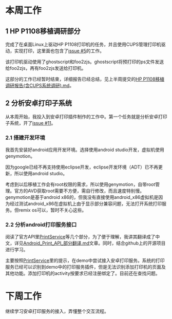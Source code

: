 # 本周工作

## 1 HP P1108移植调研部分

完成了在桌面Linux上驱动HP P1108打印机的任务，并且使用CUPS管理打印机驱动，实现打印，这里面也包含了[issue #5][1]的工作。

该打印机驱动使用了ghostscript和foo2zjs。ghostscript将预打印的ps文件发送给foo2zjs，再有foo2zjs发送给打印机。

这部分的工作已经暂时结束，详细报告已经总结，见上半周提交的[HP P1108移植调研报告(含CUPS系统调研).md][2]。

## 2 分析安卓打印子系统

从本周开始，我投入到安卓打印插件制作的工作中。第一个任务就是分析安卓打印子系统，开了[issue #11][3]。

### 2.1 搭建开发环境

我首先安装好android应用开发环境。选择使用android studio开发，虚拟机使用genymotion。

因为google已经不再支持使用eclipse开发，eclipse开发环境（ADT）已不再更新，所以使用android studio。

考虑到以后移植工作会有root权限的需求，所以使用genymotion，自带root管理。官方的AVD获取root需要不方便，需自行修改，而且速度特别慢。genymotion是基于android x86的，但我没有直接使用android_x86虚拟机是因为经过测试android_x86在虚拟机上由于显示部分兼容问题，无法打开系统打印服务。但remix os可以，暂时不关心这些。

### 2.2 分析android打印服务接口

阅读了官方API里[PrintService][4]等几个部分，为了便于理解，我讲其翻译成了中文，详见[Android_Print_API_部分翻译.md][5]文章。同时，结合github上的开源项目进行学习。

主要按照[PrintService][4]里的提示，在demo中尝试接入安卓打印服务。系统的打印服务已经可以识别到demo中的打印服务插件，但是无法识别添加打印机的页面及其他功能。添加打印机的activity按要求已经注册绑定了。目前还在查找问题。

# 下周工作

继续学习安卓打印服务的接入，弄懂整个交互流程。

  [1]: https://github.com/openthos/printer-analysis/issues/5
  [2]: https://github.com/openthos/printer-analysis/blob/master/%E7%A7%BB%E6%A4%8D%2FHP%20P1108%E7%A7%BB%E6%A4%8D%E8%B0%83%E7%A0%94%E6%8A%A5%E5%91%8A(%E5%90%ABCUPS%E7%B3%BB%E7%BB%9F%E8%B0%83%E7%A0%94).md
  [3]: https://github.com/openthos/printer-analysis/issues/11
  [4]: https://developer.android.com/reference/android/printservice/PrintService.html
  [5]: https://github.com/openthos/printer-analysis/blob/master/APP%2FAndroid_Print_API_%E9%83%A8%E5%88%86%E7%BF%BB%E8%AF%91.md